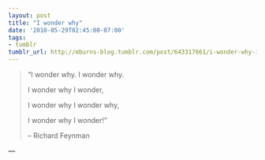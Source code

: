 ```yaml
---
layout: post
title: "I wonder why"
date: '2010-05-29T02:45:00-07:00'
tags:
- tumblr
tumblr_url: http://mburns-blog.tumblr.com/post/643317661/i-wonder-why-i-wonder-why-i-wonder-why-i
---
```

<blockquote>&ldquo;I wonder why. I wonder why.

I wonder why I wonder,

I wonder why I wonder why,

I wonder why I wonder!&rdquo; 

&ndash; Richard Feynman</blockquote>&#8212;
